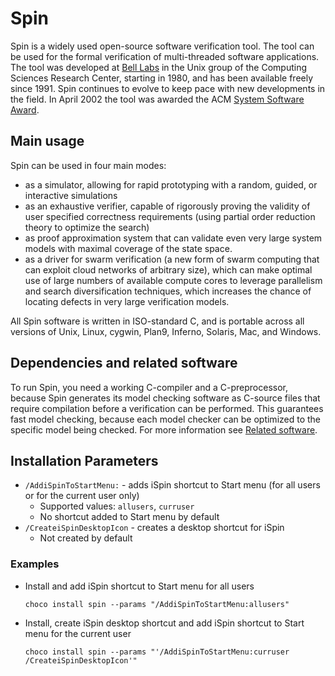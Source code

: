# Spin
Spin is a widely used open-source software verification tool. The tool can be used for the formal verification of multi-threaded software applications. The tool was developed at [Bell Labs](https://www.bell-labs.com) in the Unix group of the Computing Sciences Research Center, starting in 1980, and has been available freely since 1991. Spin continues to evolve to keep pace with new developments in the field. In April 2002 the tool was awarded the ACM [System Software Award](https://awards.acm.org/software_system).	

## Main usage
Spin can be used in four main modes:
* as a simulator, allowing for rapid prototyping with a random, guided, or interactive simulations
* as an exhaustive verifier, capable of rigorously proving the validity of user specified correctness requirements (using partial order reduction theory to optimize the search)
* as proof approximation system that can validate even very large system models with maximal coverage of the state space.
* as a driver for swarm verification (a new form of swarm computing that can exploit cloud networks of arbitrary size), which can make optimal use of large numbers of available compute cores to leverage parallelism and search diversification techniques, which increases the chance of locating defects in very large verification models.


All Spin software is written in ISO-standard C, and is portable across all versions of Unix, Linux, cygwin, Plan9, Inferno, Solaris, Mac, and Windows.

## Dependencies and related software
To run Spin, you need a working C-compiler and a C-preprocessor, because Spin generates its model checking software as C-source files that require compilation before a verification can be performed. This guarantees fast model checking, because each model checker can be optimized to the specific model being checked. For more information see [Related software](http://spinroot.com/spin/Man/README.html#S3).

## Installation Parameters
* `/AddiSpinToStartMenu:` - adds iSpin shortcut to Start menu (for all users or for the current user only)
    - Supported values: `allusers`, `curruser`
    - No shortcut added to Start menu by default
* `/CreateiSpinDesktopIcon` - creates a desktop shortcut for iSpin
    - Not created by default

### Examples
* Install and add iSpin shortcut to Start menu for all users
    ```
    choco install spin --params "/AddiSpinToStartMenu:allusers"
    ```
* Install, create iSpin desktop shortcut and add iSpin shortcut to Start menu for the current user
    ```
    choco install spin --params "'/AddiSpinToStartMenu:curruser /CreateiSpinDesktopIcon'"
    ```